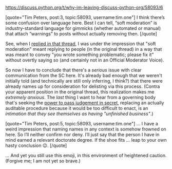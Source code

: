 https://discuss.python.org/t/why-im-leaving-discuss-python-org/58093/6

[quote="Tim Peters, post:3, topic:58093, username:tim.one"]
I think there’s some confusion over language here. Best I can tell, “soft moderation” is industry-standard language for gimmicks (whether automated or manual) that attach “warnings” to posts without actually removing then.
[/quote]

See, when I [replied in that thread](https://discuss.python.org/t/inclusive-communications-expectations-in-python-spaces/57950/7), I was under the impression that "soft moderation" meant replying to people (in the original thread) in a way that was meant to convey "you wrote something problematic; please fix it" without overtly saying so (and certainly not in an Official Moderator Voice).

So now I have to conclude that there's a *serious* issue with clear communication from the SC here. It's already bad enough that we weren't initially told (and technically are still only inferring, I think?) that there were already names up for consideration for delisting via this process. (Contra your apparent position in the original thread, this realization makes me *extremely anxious*. The *last* thing I want to hear from a governing body that's seeking the [power to pass judgement in secret](https://en.wikipedia.org/wiki/Star_Chamber), replacing an actually auditable procedure because it would be too difficult to enact, is an *intimation that they see themselves as having "unfinished business"*.)

[quote="Tim Peters, post:5, topic:58093, username:tim.one"]
... I have a weird impression that naming names in any context is somehow frowned on here. So I’ll neither confirm nor deny. I’ll just say that the person I have in mind earned a relevant doctorate degree. If the shoe fits … leap to your own hasty conclusion :wink:.
[/quote]

... And yet you still use this emoji, in this environment of heightened caution. (Forgive me; I am not yet so brave.)
